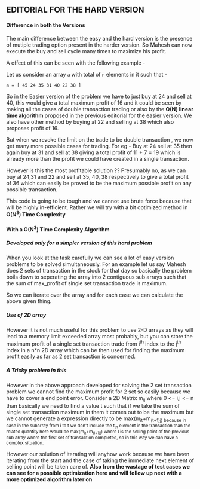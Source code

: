 ## EDITORIAL FOR THE HARD VERSION

#### Difference in both the Versions
The main difference between the easy and the hard version is the presence of mutiple trading option present in the harder version.
So Mahesh can now execute the buy and sell cycle many times to maximize his profit.

A effect of this can be seen with the following example -

Let us consider an array `a` with total of `n` elements in it such that - 
```
a = [ 45 24 35 31 40 22 38 ]
```

So in the Easier version of the problem we have to just buy at 24 and sell at 40, this would give a total maximum profit of 16 and it could be seen by making all the cases of double transaction trading or also by the **O(N) linear time algorithm** proposed in the previous editorial for the easier version.
We also have other method by buying at 22 and selling at 38 which also proposes profit of 16.

But when we revoke the limit on the trade to be double transaction , we now get many more possible cases for trading.
For eg - Buy at 24 sell at 35 then again buy at 31 and sell at 38 giving a total profit of 11 + 7 = 19 which is already more than the profit we could have created in a single transaction.

However is this the most profitable solution ??
Presumably no, as we can buy at 24,31 and 22 and sell at 35, 40, 38 respectively to give a total profit of 36 which can easily be proved to be the maximum possible profit on any possible transaction.

This code is going to be tough and we cannot use brute force because that will be highly in-efficient.
Rather we will try with a bit optimized method in **O(N<sup>3</sup>) Time Complexity**


#### With a O(N<SUP>3</SUP>) Time Complexity Algorithm
#####  Developed only for a simpler version of this hard problem
When you look at the task carefully we can see a lot of easy version problems to be solved simultaneously.
For an example let us say Mahesh does 2 sets of transaction in the stock for that day so basically the problem boils down to seperating the array into 2 contiguous sub arrays such that the sum of max_profit of single set transaction trade is maximum.

So we can iterate over the array and for each case we can calculate the above given thing.

##### Use of 2D array
However it is not much useful for this problem to use 2-D arrays as they will lead to a memory limit exceeded array most probably, but you can store the maximum profit of a single set transaction trade from i<sup>th</sup> index to the j<sup>th</sup> index in a n*n 2D array which can be then used for finding the maximum profit easily as far as 2 set transaction is concerned.

##### A Tricky problem in this
However in the above approach developed for solving the 2 set transaction problem we cannot find the maximum profit for 2 set so easily because we have to cover a end point error.
Consider a 2D Matrix m<sub>ij</sub> where 0 <= i,j <= n than basically we need to find a value t such that if we take the sum of single set transaction maximum in them it comes out to be the maximum but we cannot generate a expression directly to be 
max(m<sub>it</sub>+m<sub>(t+1)j</sup>) because in case in the subarray from i to t we don't include the t<sub>th</sub> element in the transaction than the related quantity here would be max(m<sub>it</sub>+m<sub>(l+1)j</sub>) where l is the selling point of the previous sub array where the first set of transaction completed, so in this way we can have a complex situation.

However our solution of iterating will anyhow work because we have been iterating from the start and the case of taking the immediate next element of selling point will be taken care of.
**Also from the wastage of test cases we can see for a possible optimization here and will follow up next with a more optimized algorithm later on**
